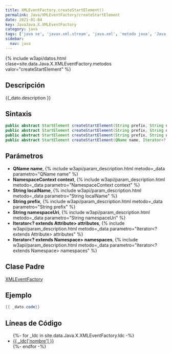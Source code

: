```yaml
---
title: XMLEventFactory.createStartElement()
permalink: Java/XMLEventFactory/createStartElement
date: 2021-01-04
key: JavaJava.X.XMLEventFactory
category: java
tags: ['java se', 'javax.xml.stream', 'java.xml', 'metodo java', 'Java 1.6']
sidebar: 
  nav: java
---
```


{% include w3api/datos.html clase=site.data.Java.X.XMLEventFactory.metodos valor="createStartElement" %}

## Descripción
{{_dato.description }}

## Sintaxis
~~~java
public abstract StartElement createStartElement(String prefix, String namespaceUri, String localName)
public abstract StartElement createStartElement(String prefix, String namespaceUri, String localName, Iterator<? extends Attribute> attributes, Iterator<? extends Namespace> namespaces)
public abstract StartElement createStartElement(String prefix, String namespaceUri, String localName, Iterator<? extends Attribute> attributes, Iterator<? extends Namespace> namespaces, NamespaceContext context)
public abstract StartElement createStartElement(QName name, Iterator<? extends Attribute> attributes, Iterator<? extends Namespace> namespaces)
~~~

## Parámetros
* **QName name**,  {% include w3api/param_description.html metodo=_data parametro="QName name" %}
* **NamespaceContext context**,  {% include w3api/param_description.html metodo=_data parametro="NamespaceContext context" %}
* **String localName**,  {% include w3api/param_description.html metodo=_data parametro="String localName" %}
* **String prefix**,  {% include w3api/param_description.html metodo=_data parametro="String prefix" %}
* **String namespaceUri**,  {% include w3api/param_description.html metodo=_data parametro="String namespaceUri" %}
* **Iterator&lt;? extends Attribute&gt; attributes**,  {% include w3api/param_description.html metodo=_data parametro="Iterator<? extends Attribute> attributes" %}
* **Iterator&lt;? extends Namespace&gt; namespaces**,  {% include w3api/param_description.html metodo=_data parametro="Iterator<? extends Namespace> namespaces" %}

## Clase Padre
[XMLEventFactory](/Java/XMLEventFactory/)

## Ejemplo
~~~java
{{ _dato.code}}
~~~

## Líneas de Código
<ul>
{%- for _ldc in site.data.Java.X.XMLEventFactory.ldc -%}
   <li>
       <a href="{{_ldc['url'] }}">{{ _ldc['nombre'] }}</a>
   </li>
{%- endfor -%}
</ul>

